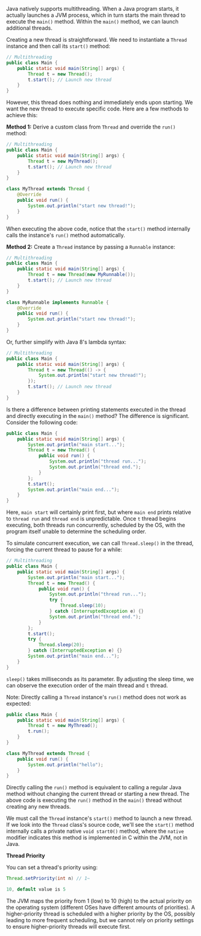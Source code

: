 Java natively supports multithreading. When a Java program starts, it actually launches a JVM process, which in turn starts the main thread to execute the `main()` method. Within the `main()` method, we can launch additional threads.

Creating a new thread is straightforward. We need to instantiate a `Thread` instance and then call its `start()` method:

```java
// Multithreading
public class Main {
    public static void main(String[] args) {
        Thread t = new Thread();
        t.start(); // Launch new thread
    }
}
```

However, this thread does nothing and immediately ends upon starting. We want the new thread to execute specific code. Here are a few methods to achieve this:

**Method 1:** Derive a custom class from `Thread` and override the `run()` method:

```java
// Multithreading
public class Main {
    public static void main(String[] args) {
        Thread t = new MyThread();
        t.start(); // Launch new thread
    }
}

class MyThread extends Thread {
    @Override
    public void run() {
        System.out.println("start new thread!");
    }
}
```

When executing the above code, notice that the `start()` method internally calls the instance's `run()` method automatically.

**Method 2:** Create a `Thread` instance by passing a `Runnable` instance:

```java
// Multithreading
public class Main {
    public static void main(String[] args) {
        Thread t = new Thread(new MyRunnable());
        t.start(); // Launch new thread
    }
}

class MyRunnable implements Runnable {
    @Override
    public void run() {
        System.out.println("start new thread!");
    }
}
```

Or, further simplify with Java 8's lambda syntax:

```java
// Multithreading
public class Main {
    public static void main(String[] args) {
        Thread t = new Thread(() -> {
            System.out.println("start new thread!");
        });
        t.start(); // Launch new thread
    }
}
```

Is there a difference between printing statements executed in the thread and directly executing in the `main()` method? The difference is significant. Consider the following code:

```java
public class Main {
    public static void main(String[] args) {
        System.out.println("main start...");
        Thread t = new Thread() {
            public void run() {
                System.out.println("thread run...");
                System.out.println("thread end.");
            }
        };
        t.start();
        System.out.println("main end...");
    }
}
```

Here, `main start` will certainly print first, but where `main end` prints relative to `thread run` and `thread end` is unpredictable. Once `t` thread begins executing, both threads run concurrently, scheduled by the OS, with the program itself unable to determine the scheduling order.

To simulate concurrent execution, we can call `Thread.sleep()` in the thread, forcing the current thread to pause for a while:

```java
// Multithreading
public class Main {
    public static void main(String[] args) {
        System.out.println("main start...");
        Thread t = new Thread() {
            public void run() {
                System.out.println("thread run...");
                try {
                    Thread.sleep(10);
                } catch (InterruptedException e) {}
                System.out.println("thread end.");
            }
        };
        t.start();
        try {
            Thread.sleep(20);
        } catch (InterruptedException e) {}
        System.out.println("main end...");
    }
}
```

`sleep()` takes milliseconds as its parameter. By adjusting the sleep time, we can observe the execution order of the main thread and `t` thread.

Note: Directly calling a `Thread` instance's `run()` method does not work as expected:

```java
public class Main {
    public static void main(String[] args) {
        Thread t = new MyThread();
        t.run();
    }
}

class MyThread extends Thread {
    public void run() {
        System.out.println("hello");
    }
}
```

Directly calling the `run()` method is equivalent to calling a regular Java method without changing the current thread or starting a new thread. The above code is executing the `run()` method in the `main()` thread without creating any new threads.

We must call the `Thread` instance's `start()` method to launch a new thread. If we look into the `Thread` class's source code, we'll see the `start()` method internally calls a private native `void start0()` method, where the `native` modifier indicates this method is implemented in C within the JVM, not in Java.

**Thread Priority**

You can set a thread's priority using:

```java
Thread.setPriority(int n) // 1~

10, default value is 5
```

The JVM maps the priority from 1 (low) to 10 (high) to the actual priority on the operating system (different OSes have different amounts of priorities). A higher-priority thread is scheduled with a higher priority by the OS, possibly leading to more frequent scheduling, but we cannot rely on priority settings to ensure higher-priority threads will execute first.
